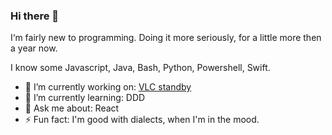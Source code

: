 ### Hi there 👋

I‘m fairly new to programming. Doing it more seriously, for a little more then a year now.

I know some Javascript, Java, Bash, Python, Powershell, Swift.

- 🔭 I’m currently working on: [VLC standby](https://github.com/ikem-krueger/vlc-standby-after-playback)
- 🌱 I’m currently learning: DDD
- 💬 Ask me about: React
- ⚡ Fun fact: I'm good with dialects, when I'm in the mood.
